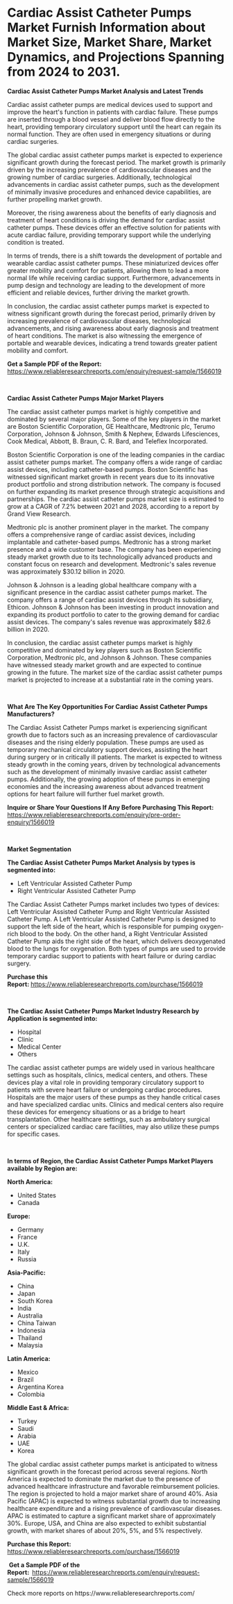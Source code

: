 <p><h1>Cardiac Assist Catheter Pumps Market Furnish Information about Market Size, Market Share, Market Dynamics, and Projections Spanning from 2024 to 2031.</h1></p><p><strong>Cardiac Assist Catheter Pumps Market Analysis and Latest Trends</strong></p>
<p><p>Cardiac assist catheter pumps are medical devices used to support and improve the heart's function in patients with cardiac failure. These pumps are inserted through a blood vessel and deliver blood flow directly to the heart, providing temporary circulatory support until the heart can regain its normal function. They are often used in emergency situations or during cardiac surgeries.</p><p>The global cardiac assist catheter pumps market is expected to experience significant growth during the forecast period. The market growth is primarily driven by the increasing prevalence of cardiovascular diseases and the growing number of cardiac surgeries. Additionally, technological advancements in cardiac assist catheter pumps, such as the development of minimally invasive procedures and enhanced device capabilities, are further propelling market growth.</p><p>Moreover, the rising awareness about the benefits of early diagnosis and treatment of heart conditions is driving the demand for cardiac assist catheter pumps. These devices offer an effective solution for patients with acute cardiac failure, providing temporary support while the underlying condition is treated.</p><p>In terms of trends, there is a shift towards the development of portable and wearable cardiac assist catheter pumps. These miniaturized devices offer greater mobility and comfort for patients, allowing them to lead a more normal life while receiving cardiac support. Furthermore, advancements in pump design and technology are leading to the development of more efficient and reliable devices, further driving the market growth.</p><p>In conclusion, the cardiac assist catheter pumps market is expected to witness significant growth during the forecast period, primarily driven by increasing prevalence of cardiovascular diseases, technological advancements, and rising awareness about early diagnosis and treatment of heart conditions. The market is also witnessing the emergence of portable and wearable devices, indicating a trend towards greater patient mobility and comfort.</p></p>
<p><strong>Get a Sample PDF of the Report:&nbsp;</strong> <a href="https://www.reliableresearchreports.com/enquiry/request-sample/1566019">https://www.reliableresearchreports.com/enquiry/request-sample/1566019</a></p>
<p>&nbsp;</p>
<p><strong>Cardiac Assist Catheter Pumps Major Market Players</strong></p>
<p><p>The cardiac assist catheter pumps market is highly competitive and dominated by several major players. Some of the key players in the market are Boston Scientific Corporation, GE Healthcare, Medtronic plc, Terumo Corporation, Johnson & Johnson, Smith & Nephew, Edwards Lifesciences, Cook Medical, Abbott, B. Braun, C. R. Bard, and Teleflex Incorporated.</p><p>Boston Scientific Corporation is one of the leading companies in the cardiac assist catheter pumps market. The company offers a wide range of cardiac assist devices, including catheter-based pumps. Boston Scientific has witnessed significant market growth in recent years due to its innovative product portfolio and strong distribution network. The company is focused on further expanding its market presence through strategic acquisitions and partnerships. The cardiac assist catheter pumps market size is estimated to grow at a CAGR of 7.2% between 2021 and 2028, according to a report by Grand View Research.</p><p>Medtronic plc is another prominent player in the market. The company offers a comprehensive range of cardiac assist devices, including implantable and catheter-based pumps. Medtronic has a strong market presence and a wide customer base. The company has been experiencing steady market growth due to its technologically advanced products and constant focus on research and development. Medtronic's sales revenue was approximately $30.12 billion in 2020.</p><p>Johnson & Johnson is a leading global healthcare company with a significant presence in the cardiac assist catheter pumps market. The company offers a range of cardiac assist devices through its subsidiary, Ethicon. Johnson & Johnson has been investing in product innovation and expanding its product portfolio to cater to the growing demand for cardiac assist devices. The company's sales revenue was approximately $82.6 billion in 2020.</p><p>In conclusion, the cardiac assist catheter pumps market is highly competitive and dominated by key players such as Boston Scientific Corporation, Medtronic plc, and Johnson & Johnson. These companies have witnessed steady market growth and are expected to continue growing in the future. The market size of the cardiac assist catheter pumps market is projected to increase at a substantial rate in the coming years.</p></p>
<p>&nbsp;</p>
<p><strong>What Are The Key Opportunities For Cardiac Assist Catheter Pumps Manufacturers?</strong></p>
<p><p>The Cardiac Assist Catheter Pumps market is experiencing significant growth due to factors such as an increasing prevalence of cardiovascular diseases and the rising elderly population. These pumps are used as temporary mechanical circulatory support devices, assisting the heart during surgery or in critically ill patients. The market is expected to witness steady growth in the coming years, driven by technological advancements such as the development of minimally invasive cardiac assist catheter pumps. Additionally, the growing adoption of these pumps in emerging economies and the increasing awareness about advanced treatment options for heart failure will further fuel market growth.</p></p>
<p><strong>Inquire or Share Your Questions If Any Before Purchasing This Report:</strong> <a href="https://www.reliableresearchreports.com/enquiry/pre-order-enquiry/1566019">https://www.reliableresearchreports.com/enquiry/pre-order-enquiry/1566019</a></p>
<p>&nbsp;</p>
<p><strong>Market Segmentation</strong></p>
<p><strong>The Cardiac Assist Catheter Pumps Market Analysis by types is segmented into:</strong></p>
<p><ul><li>Left Ventricular Assisted Catheter Pump</li><li>Right Ventricular Assisted Catheter Pump</li></ul></p>
<p><p>The Cardiac Assist Catheter Pumps market includes two types of devices: Left Ventricular Assisted Catheter Pump and Right Ventricular Assisted Catheter Pump. A Left Ventricular Assisted Catheter Pump is designed to support the left side of the heart, which is responsible for pumping oxygen-rich blood to the body. On the other hand, a Right Ventricular Assisted Catheter Pump aids the right side of the heart, which delivers deoxygenated blood to the lungs for oxygenation. Both types of pumps are used to provide temporary cardiac support to patients with heart failure or during cardiac surgery.</p></p>
<p><strong>Purchase this Report:&nbsp;</strong><a href="https://www.reliableresearchreports.com/purchase/1566019">https://www.reliableresearchreports.com/purchase/1566019</a></p>
<p>&nbsp;</p>
<p><strong>The Cardiac Assist Catheter Pumps Market Industry Research by Application is segmented into:</strong></p>
<p><ul><li>Hospital</li><li>Clinic</li><li>Medical Center</li><li>Others</li></ul></p>
<p><p>The cardiac assist catheter pumps are widely used in various healthcare settings such as hospitals, clinics, medical centers, and others. These devices play a vital role in providing temporary circulatory support to patients with severe heart failure or undergoing cardiac procedures. Hospitals are the major users of these pumps as they handle critical cases and have specialized cardiac units. Clinics and medical centers also require these devices for emergency situations or as a bridge to heart transplantation. Other healthcare settings, such as ambulatory surgical centers or specialized cardiac care facilities, may also utilize these pumps for specific cases.</p></p>
<p>&nbsp;</p>
<p><strong>In terms of Region, the Cardiac Assist Catheter Pumps Market Players available by Region are:</strong></p>
<p>
    <p> <strong> North America: </strong>
        <ul>
            <li>United States</li>
            <li>Canada</li>
        </ul>
        </p> 
    <p> <strong> Europe: </strong>
        <ul>
            <li>Germany</li>
            <li>France</li>
            <li>U.K.</li>
            <li>Italy</li>
            <li>Russia</li>
        </ul>
        </p> 
    <p> <strong> Asia-Pacific: </strong>
        <ul>
            <li>China</li>
            <li>Japan</li>
            <li>South Korea</li>
            <li>India</li>
            <li>Australia</li>
            <li>China Taiwan</li>
            <li>Indonesia</li>
            <li>Thailand</li>
            <li>Malaysia</li>
        </ul>
        </p> 
    <p> <strong> Latin America: </strong>
        <ul>
            <li>Mexico</li>
            <li>Brazil</li>
            <li>Argentina Korea</li>
            <li>Colombia</li>
        </ul>
        </p> 
    <p> <strong> Middle East & Africa: </strong>
        <ul>
            <li>Turkey</li>
            <li>Saudi</li>
            <li>Arabia</li>
            <li>UAE</li>
            <li>Korea</li>
        </ul>
    </p>
    </p>
<p><p>The global cardiac assist catheter pumps market is anticipated to witness significant growth in the forecast period across several regions. North America is expected to dominate the market due to the presence of advanced healthcare infrastructure and favorable reimbursement policies. The region is projected to hold a major market share of around 40%. Asia Pacific (APAC) is expected to witness substantial growth due to increasing healthcare expenditure and a rising prevalence of cardiovascular diseases. APAC is estimated to capture a significant market share of approximately 30%. Europe, USA, and China are also expected to exhibit substantial growth, with market shares of about 20%, 5%, and 5% respectively.</p></p>
<p><strong>Purchase this Report: </strong><a href="https://www.reliableresearchreports.com/purchase/1566019">https://www.reliableresearchreports.com/purchase/1566019</a></p>
<p>&nbsp;<strong>Get a Sample PDF of the Report:&nbsp;&nbsp;</strong><a href="https://www.reliableresearchreports.com/enquiry/request-sample/1566019">https://www.reliableresearchreports.com/enquiry/request-sample/1566019</a></p>
<p><strong></strong></p>
<p>Check more reports on https://www.reliableresearchreports.com/</p>